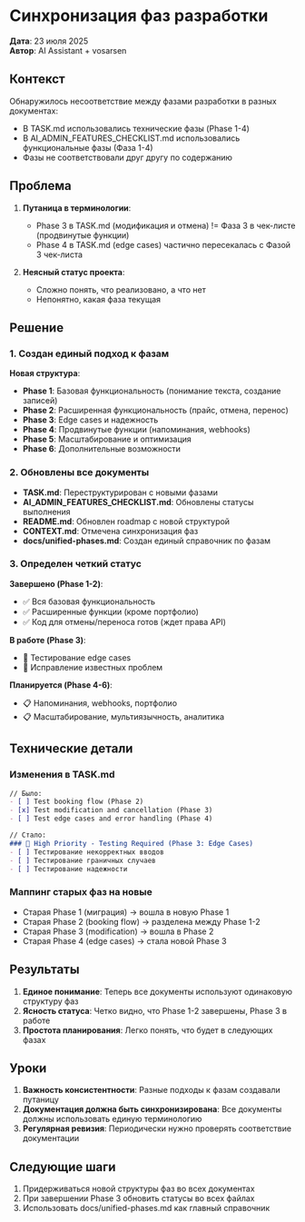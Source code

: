 # Синхронизация фаз разработки

**Дата**: 23 июля 2025  
**Автор**: AI Assistant + vosarsen

## Контекст

Обнаружилось несоответствие между фазами разработки в разных документах:
- В TASK.md использовались технические фазы (Phase 1-4)
- В AI_ADMIN_FEATURES_CHECKLIST.md использовались функциональные фазы (Фаза 1-4)
- Фазы не соответствовали друг другу по содержанию

## Проблема

1. **Путаница в терминологии**: 
   - Phase 3 в TASK.md (модификация и отмена) != Фаза 3 в чек-листе (продвинутые функции)
   - Phase 4 в TASK.md (edge cases) частично пересекалась с Фазой 3 чек-листа

2. **Неясный статус проекта**:
   - Сложно понять, что реализовано, а что нет
   - Непонятно, какая фаза текущая

## Решение

### 1. Создан единый подход к фазам

**Новая структура**:
- **Phase 1**: Базовая функциональность (понимание текста, создание записей)
- **Phase 2**: Расширенная функциональность (прайс, отмена, перенос)
- **Phase 3**: Edge cases и надежность
- **Phase 4**: Продвинутые функции (напоминания, webhooks)
- **Phase 5**: Масштабирование и оптимизация
- **Phase 6**: Дополнительные возможности

### 2. Обновлены все документы

- **TASK.md**: Переструктурирован с новыми фазами
- **AI_ADMIN_FEATURES_CHECKLIST.md**: Обновлены статусы выполнения
- **README.md**: Обновлен roadmap с новой структурой
- **CONTEXT.md**: Отмечена синхронизация фаз
- **docs/unified-phases.md**: Создан единый справочник по фазам

### 3. Определен четкий статус

**Завершено (Phase 1-2)**:
- ✅ Вся базовая функциональность
- ✅ Расширенные функции (кроме портфолио)
- ✅ Код для отмены/переноса готов (ждет права API)

**В работе (Phase 3)**:
- 🔄 Тестирование edge cases
- 🔄 Исправление известных проблем

**Планируется (Phase 4-6)**:
- 📋 Напоминания, webhooks, портфолио
- 📋 Масштабирование, мультиязычность, аналитика

## Технические детали

### Изменения в TASK.md
```markdown
// Было:
- [ ] Test booking flow (Phase 2)
- [x] Test modification and cancellation (Phase 3)
- [ ] Test edge cases and error handling (Phase 4)

// Стало:
### 🔴 High Priority - Testing Required (Phase 3: Edge Cases)
- [ ] Тестирование некорректных вводов
- [ ] Тестирование граничных случаев
- [ ] Тестирование надежности
```

### Маппинг старых фаз на новые
- Старая Phase 1 (миграция) → вошла в новую Phase 1
- Старая Phase 2 (booking flow) → разделена между Phase 1-2
- Старая Phase 3 (modification) → вошла в Phase 2
- Старая Phase 4 (edge cases) → стала новой Phase 3

## Результаты

1. **Единое понимание**: Теперь все документы используют одинаковую структуру фаз
2. **Ясность статуса**: Четко видно, что Phase 1-2 завершены, Phase 3 в работе
3. **Простота планирования**: Легко понять, что будет в следующих фазах

## Уроки

1. **Важность консистентности**: Разные подходы к фазам создавали путаницу
2. **Документация должна быть синхронизирована**: Все документы должны использовать единую терминологию
3. **Регулярная ревизия**: Периодически нужно проверять соответствие документации

## Следующие шаги

1. Придерживаться новой структуры фаз во всех документах
2. При завершении Phase 3 обновить статусы во всех файлах
3. Использовать docs/unified-phases.md как главный справочник
